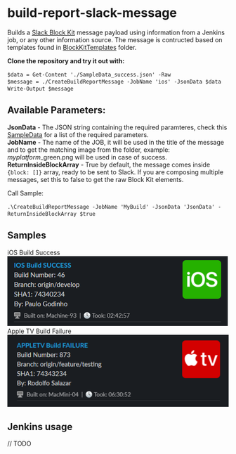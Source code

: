 # build-report-slack-message
Builds a [Slack Block Kit](https://api.slack.com/block-kit) message payload using information from a Jenkins job, or any other information source. The message is contructed based on templates found in [BlockKitTemplates](BlockKitTemplates/) folder.

**Clone the repository and try it out with:**
```
$data = Get-Content './SampleData_success.json' -Raw
$message = ./CreateBuildReportMessage -JobName 'ios' -JsonData $data
Write-Output $message
```

## Available Parameters:
**JsonData** - The JSON string containing the required paramteres, check this [SampleData](SampleData_success.json) for a list of the required parameters. <br>
**JobName** - The name of the JOB, it will be used in the title of the message and to get the matching image from the folder, example: *myplatform*_green.png will be used in case of success. <br>
**ReturnInsideBlockArray** - True by default, the message comes inside ```{block: []}``` array, ready to be sent to Slack. If you are composing multiple messages, set this to false to get the raw Block Kit elements.

Call Sample:
```
.\CreateBuildReportMessage -JobName 'MyBuild' -JsonData 'JsonData' -ReturnInsideBlockArray $true
```

## Samples
iOS Build Success <br>
![Success](Media/success_sample.png) <br>
Apple TV Build Failure <br>
![Failure](Media/failure_sample.png)

## Jenkins usage

// TODO